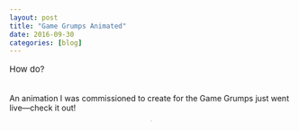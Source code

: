 ```yaml
---
layout: post
title: "Game Grumps Animated"
date: 2016-09-30
categories: [blog]
---
```


<p style="font-size:15px">How do?<br><br>

An animation I was commissioned to create for the Game Grumps just went live—check it out!

<div style="text-align: center;"><div class="wrapper">
    <div class="h_iframe">
        <iframe height="2" width="2" src="https://www.youtube.com/embed/dGLnLVHBGIk" frameborder="0" webkitallowfullscreen mozallowfullscreen allowfullscreen></iframe>
    </div>
</div>
</div>

</p>
